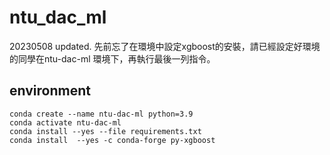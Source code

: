 # ntu_dac_ml

20230508 updated. 先前忘了在環境中設定xgboost的安裝，請已經設定好環境的同學在ntu-dac-ml 環境下，再執行最後一列指令。

## environment
```
conda create --name ntu-dac-ml python=3.9
conda activate ntu-dac-ml
conda install --yes --file requirements.txt
conda install  --yes -c conda-forge py-xgboost
```
